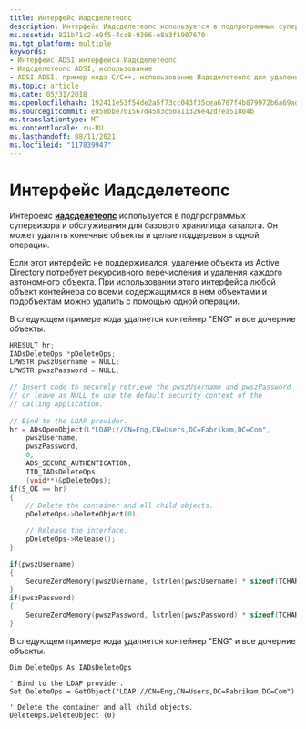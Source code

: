 ```yaml
---
title: Интерфейс Иадсделетеопс
description: Интерфейс Иадсделетеопс используется в подпрограммых супервизора и обслуживания для базового хранилища каталога. Он может удалять конечные объекты и целые поддеревья в одной операции.
ms.assetid: 821b71c2-e9f5-4ca8-9366-e8a3f1907670
ms.tgt_platform: multiple
keywords:
- Интерфейс ADSI интерфейса Иадсделетеопс
- Иадсделетеопс ADSI, использование
- ADSI ADSI, пример кода C/C++, использование Иадсделетеопс для удаления целых групп
ms.topic: article
ms.date: 05/31/2018
ms.openlocfilehash: 192411e53f54de2a5f73cc043f35cea6787f4b879972b6a69ada4760c175292a
ms.sourcegitcommit: e858bbe701567d4583c50a11326e42d7ea51804b
ms.translationtype: MT
ms.contentlocale: ru-RU
ms.lasthandoff: 08/11/2021
ms.locfileid: "117839947"
---
```

# <a name="iadsdeleteops-interface"></a>Интерфейс Иадсделетеопс

Интерфейс [**иадсделетеопс**](/windows/desktop/api/Iads/nn-iads-iadsdeleteops) используется в подпрограммых супервизора и обслуживания для базового хранилища каталога. Он может удалять конечные объекты и целые поддеревья в одной операции.

Если этот интерфейс не поддерживался, удаление объекта из Active Directory потребует рекурсивного перечисления и удаления каждого автономного объекта. При использовании этого интерфейса любой объект контейнера со всеми содержащимися в нем объектами и подобъектам можно удалить с помощью одной операции.

В следующем примере кода удаляется контейнер "ENG" и все дочерние объекты.


```C++
HRESULT hr;
IADsDeleteOps *pDeleteOps;
LPWSTR pwszUsername = NULL;
LPWSTR pwszPassword = NULL;

// Insert code to securely retrieve the pwszUsername and pwszPassword
// or leave as NULL to use the default security context of the 
// calling application.
 
// Bind to the LDAP provider.
hr = ADsOpenObject(L"LDAP://CN=Eng,CN=Users,DC=Fabrikam,DC=Com", 
    pwszUsername,
    pwszPassword,
    0,
    ADS_SECURE_AUTHENTICATION,
    IID_IADsDeleteOps, 
    (void**)&pDeleteOps);
if(S_OK == hr)
{
    // Delete the container and all child objects.
    pDeleteOps->DeleteObject(0);

    // Release the interface.
    pDeleteOps->Release();
}

if(pwszUsername)
{
    SecureZeroMemory(pwszUsername, lstrlen(pwszUsername) * sizeof(TCHAR));
}
if(pwszPassword)
{
    SecureZeroMemory(pwszPassword, lstrlen(pwszPassword) * sizeof(TCHAR));
}
```



В следующем примере кода удаляется контейнер "ENG" и все дочерние объекты.


```VB
Dim DeleteOps As IADsDeleteOps

' Bind to the LDAP provider.
Set DeleteOps = GetObject("LDAP://CN=Eng,CN=Users,DC=Fabrikam,DC=Com")

' Delete the container and all child objects.
DeleteOps.DeleteObject (0)
```



 

 




